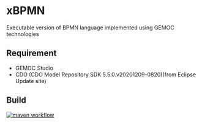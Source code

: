 # xBPMN
Executable version of BPMN language implemented using GEMOC technologies


## Requirement

- GEMOC Studio
- CDO (CDO Model Repository SDK	5.5.0.v20201209-0820)(from Eclipse Update site)

## Build

[![maven workflow](https://github.com/gemoc/xbpmn/actions/workflows/tycho.yml/badge.svg)](https://github.com/gemoc/xbpmn/actions/workflows/tycho.yml "Tycho build")
